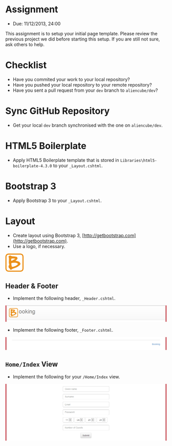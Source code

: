 # Assignment #

* Due: 11/12/2013, 24:00

This assignment is to setup your initial page template. Please review the previous project we did before starting this setup. If you are still not sure, ask others to help.


# Checklist #

* Have you commited your work to your local repository?
* Have you pushed your local repository to your remote repository?
* Have you sent a pull request from your `dev` branch to `aliencube/dev`?


# Sync GitHub Repository #

* Get your local `dev` branch synchronised with the one on `aliencube/dev`.


# HTML5 Boilerplate #

* Apply HTML5 Boilerplate template that is stored in `Libraries\html5-boilerplate-4.3.0` to your `_Layout.cshtml`.


# Bootstrap 3 #

* Apply Bootstrap 3 to your `_Layout.cshtml`.


# Layout #

* Create layout using Bootstrap 3, [http://getbootstrap.com](http://getbootstrap.com).
* Use a logo, if necessary.

![](logo.png)


## Header & Footer ##

* Implement the following header, `_Header.cshtml`.

![](header.png)

* Implement the following footer, `_Footer.cshtml`.

![](footer.png)


## `Home/Index` View ##

* Implement the following for your `/Home/Index` view.

![](index.png)
